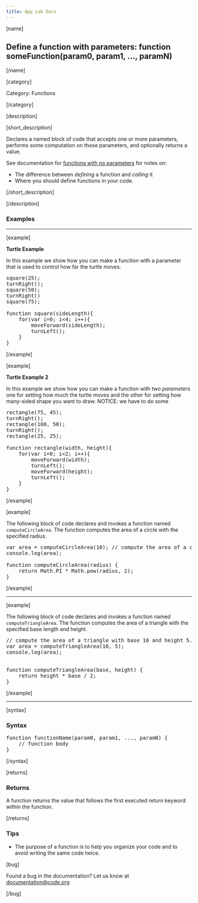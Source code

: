 ```yaml
---
title: App Lab Docs
---
```


[name]

## Define a function with parameters: function someFunction(param0, param1, ..., paramN)

[/name]


[category]

Category: Functions

[/category]

[description]

[short_description]

Declares a named block of code that accepts one or more parameters, performs some computation on those parameters, and optionally returns a value.

See documentation for [functions with no parameters](http://code.org/applab/docs/functionParams_none) for notes on:

 * The difference between *defining* a function and _calling_ it
 * Where you should define functions in your code.

[/short_description]

[/description]

### Examples
____________________________________________________
[example]

**Turtle Example**

In this example we show how you can make a function with a parameter that is used to control how far the turtle moves.

<pre>
square(25);
turnRight();
square(50);
turnRight()
square(75);

function square(sideLength){
	for(var i=0; i<4; i++){
		moveForward(sideLength);
		turnLeft();
	}
}
</pre>

[/example]

[example]

**Turtle Example 2**

In this example we show how you can make a function with *two parameters* one for setting how much the turtle moves and the other for setting how many-sided shape you want to draw.  NOTICE: we have to do some 

<pre>
rectangle(75, 45);
turnRight();
rectangle(100, 50);
turnRight();
rectangle(25, 25);

function rectangle(width, height){
	for(var i=0; i<2; i++){
		moveForward(width);
		turnLeft();
		moveForward(height);
		turnLeft();
	}
}
</pre>

[/example]

[example]

The following block of code declares and invokes a function named `computeCircleArea`. The function computes the area of a circle with the specified radius.

<pre>
var area = computeCircleArea(10); // compute the area of a circle with the radius 10
console.log(area);

function computeCircleArea(radius) {
    return Math.PI * Math.pow(radius, 2);
}
</pre>

[/example]

____________________________________________________

[example]

The following block of code declares and invokes a function named `computeTriangleArea`. The function computes the area of a triangle with the specified base length and height.

<pre>
// compute the area of a triangle with base 10 and height 5.
var area = computeTriangleArea(10, 5);
console.log(area);


function computeTriangleArea(base, height) {
    return height * base / 2;
}
</pre>


[/example]

____________________________________________________

[syntax]

### Syntax
<pre>
function functionName(param0, param1, ..., paramN) {
    // function body
}
</pre>

[/syntax]

[returns]

### Returns
A function returns the value that follows the first executed return keyword within the function.

[/returns]

### Tips
- The purpose of a function is to help you organize your code and to avoid writing the same code twice.

[bug]

Found a bug in the documentation? Let us know at documentation@code.org

[/bug]

